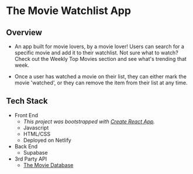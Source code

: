 # The Movie Watchlist App

## Overview
  * An app built for movie lovers, by a movie lover! Users can search for a specific movie and add it to their watchlist. Not sure what to watch? Check out the Weekly Top Movies section and see what's trending that week. 

  * Once a user has watched a movie on their list, they can either mark the movie 'watched', or they can remove the item from their list at any time. 
  
## Tech Stack
  * Front End
    - *This project was bootstrapped with [Create React App](https://github.com/facebook/create-react-app).*
    - Javascript
    - HTML/CSS
    - Deployed on Netlify
  * Back End
    - Supabase
  * 3rd Party API
     - [The Movie Database](https://www.themoviedb.org/documentation/api?language=en-US)
